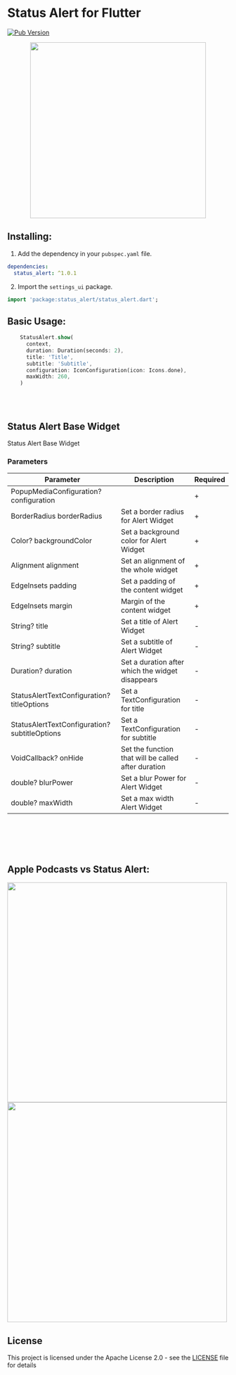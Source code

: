 # Status Alert for Flutter

[![Pub Version](https://img.shields.io/pub/v/status_alert?color=blueviolet)](https://pub.dev/packages/status_alert)

<p align="center">
  <img src="https://raw.githubusercontent.com/yako-dev/flutter-status-alert/master/assets/status_alert_logo.png" height="400px">
</p>


## Installing:
1. Add the dependency in your `pubspec.yaml` file.

```yaml
dependencies:
  status_alert: ^1.0.1
```

2. Import the `settings_ui` package.

```dart
import 'package:status_alert/status_alert.dart';
```


## Basic Usage:
```dart
    StatusAlert.show(
      context,
      duration: Duration(seconds: 2),
      title: 'Title',
      subtitle: 'Subtitle',
      configuration: IconConfiguration(icon: Icons.done),
      maxWidth: 260,
    )
```
<br>
<br>

## Status Alert Base Widget

Status Alert Base Widget

### Parameters

| Parameter | Description | Required |
|--|--|--|
| PopupMediaConfiguration? configuration |  | +
| BorderRadius borderRadius | Set a border radius for Alert Widget | +
| Color? backgroundColor | Set a background color for Alert Widget | +
| Alignment alignment | Set an alignment of the whole widget  | +
| EdgeInsets padding | Set a padding of the content widget | +
| EdgeInsets margin | Margin of the content widget | +
| String? title | Set a title of Alert Widget | -
| String? subtitle | Set a subtitle of Alert Widget | -
| Duration? duration | Set a duration after which the widget disappears | -
| StatusAlertTextConfiguration? titleOptions | Set a TextConfiguration for title | -
| StatusAlertTextConfiguration? subtitleOptions | Set a TextConfiguration for subtitle | -
| VoidCallback? onHide | Set the function that will be called after duration | -
| double? blurPower | Set a blur Power for Alert Widget | -
| double? maxWidth | Set a max width Alert Widget | -

<br>
<br>
<br>
<br>

## Apple Podcasts vs Status Alert:
<img src="https://raw.githubusercontent.com/yako-dev/flutter-status-alert/master/assets/apple_podcasts_subscribed_animation.gif" height="500px">  <img src="https://raw.githubusercontent.com/yako-dev/flutter-status-alert/master/assets/status_alert_subscribed_animation.gif" height="500px">
<br>



## License
This project is licensed under the Apache License 2.0 - see the [LICENSE](LICENSE) file for details

